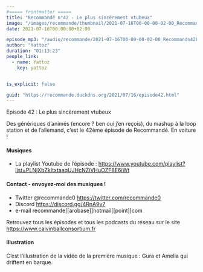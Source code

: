 ```yaml
---
#===== frontmatter =====
title: "Recommandé n°42 - Le plus sincèrement vtubeux"
image: "/images/recommande/thumbnail/2021-07-16T00-00-00-02-00_Recommandn42Leplussincrementvtubeux.jpg"
date: 2021-07-16T00:00:00+02:00

episode_mp3: "/audio/recommande/2021-07-16T00-00-00-02-00_Recommandn42Leplussincrementvtubeux.mp3"
author: "Yattoz"
duration: "01:13:23"
people_link: 
  - name: Yattoz
    key: yattoz


is_explicit: false

guid: "https://recommande.duckdns.org/2021/07/16/episode42.html"
---
```


<PodcastHeader/>

<!-- ECRIRE LA DESCRIPTION DE L'EPISODE SOUS CETTE LIGNE -->


 Episode 42 : Le plus sincèrement vtubeux 

<p>Des génériques d’animés (encore ? ben oui j’en reçois), du mashup à la loop station et de l’allemand, c’est le 42ème épisode de Recommandé. En voiture !</p>

<h4>Musiques</h4>

<ul>
  <li>La playlist Youtube de l’épisode : <a href="https://www.youtube.com/playlist?list=PLNjXbZkItxtaaqUJHcNZiVHuOZF8E6iWt" rel="nofollow">https://www.youtube.com/playlist?list=PLNjXbZkItxtaaqUJHcNZiVHuOZF8E6iWt</a></li>
</ul>

<h4>Contact - envoyez-moi des musiques !</h4>

<ul>
  <li>Twitter @recommande0 <a href="https://twitter.com/recommande0" rel="nofollow">https://twitter.com/recommande0</a></li>
  <li>Discord <a href="https://discord.gg/4RnA9v7" rel="nofollow">https://discord.gg/4RnA9v7</a></li>
  <li>e-mail recommande[[arobase]]hotmail[[point]]com</li>
</ul>

<p>Retrouvez tous les épisodes et tous les podcasts du réseau sur le site <a href="https://www.calvinballconsortium.fr" rel="nofollow">https://www.calvinballconsortium.fr</a></p>

<h4>Illustration</h4>

<p>C’est l’illustration de la vidéo de la première musique : Gura et Amelia qui driftent en barque.</p>



